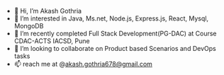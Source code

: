 - 👋 Hi, I’m Akash Gothria
- 👀 I’m interested in Java, Ms.net, Node.js, Express.js, React, Mysql, MongoDB
- 🌱 I’m recently completed Full Stack Development(PG-DAC) at Course CDAC-ACTS IACSD, Pune
- 💞️ I’m looking to collaborate on Product based Scenarios and DevOps tasks
- 📫 reach me at @akash.gothria678@gmail.com

<!---
askey678/askey678 is a ✨ special ✨ repository because its `README.md` (this file) appears on your GitHub profile.
You can click the Preview link to take a look at your changes.
--->
